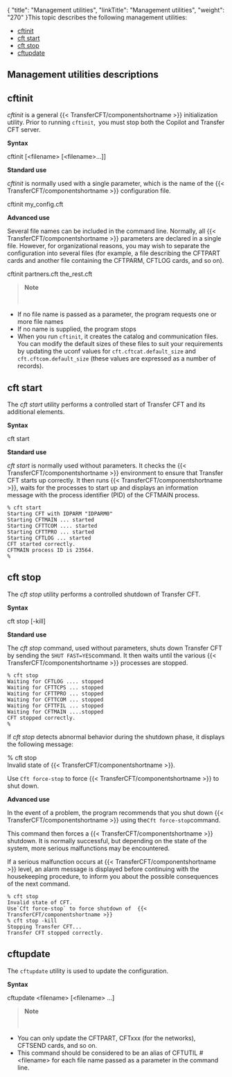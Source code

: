 {
    "title": "Management  utilities",
    "linkTitle": "Management utilities",
    "weight": "270"
}This topic describes the following management utilities:

-   [cftinit](#cftinit)
-   [cft start](#cftstart)
-   [cft stop](#cftstop)
-   [cftupdate](#cftupdate)

## Management utilities descriptions

<span id="cftinit"></span>

## cftinit

*cftinit* is a general  {{< TransferCFT/componentshortname  >}}
initialization utility. Prior to running `cftinit`,` `you must stop both the Copilot and Transfer CFT server.

**Syntax**

cftinit \[&lt;filename> \[&lt;filename>...\]\]

**Standard use**

*cftinit* is normally used with a single
parameter, which is the name of the  {{< TransferCFT/componentshortname  >}} configuration file.

cftinit my\_config.cft

**Advanced use**

Several file names can be included in the command line. Normally, all
  {{< TransferCFT/componentshortname  >}} parameters are declared in a single file. However, for organizational
reasons, you may wish to separate the configuration into several files
(for example, a file describing the CFTPART cards and another file containing
the CFTPARM, CFTLOG cards, and so on).

cftinit partners.cft the\_rest.cft

> **Note**
>
>  

-   If no file name
    is passed as a parameter, the program requests one or more file names
-   If no name is supplied,
    the program stops
-   When you run `cftinit`, it creates the catalog and communication files. You can modify the default sizes of these files to suit your requirements by updating the uconf values for `cft.cftcat.default_size` and `cft.cftcom.default_size` (these values are expressed as a number of records).

<span id="cftstart"></span>

## cft start

The *cft start* utility performs a controlled start of Transfer
CFT and its additional elements.

**Syntax**

cft start

**Standard use**

*cft start* is normally used without
parameters. It checks the  {{< TransferCFT/componentshortname  >}} environment to ensure that Transfer
CFT starts up correctly. It then runs  {{< TransferCFT/componentshortname  >}}, waits for the processes
to start up and displays an information message with the process identifier
(PID) of the CFTMAIN process.

```
% cft start
Starting CFT with IDPARM "IDPARM0"
Starting CFTMAIN ... started
Starting CFTTCOM .... started
Starting CFTTPRO ... started
Starting CFTLOG ... started
CFT started correctly.
CFTMAIN process ID is 23564.
%
```
<span id="cftstop"></span>

## cft stop

The *cft stop* utility performs a controlled shutdown of Transfer
CFT.

**Syntax**

cft stop \[-kill\]

**Standard use**

The *cft stop* command, used without parameters, shuts down Transfer
CFT by sending the  `SHUT FAST=YES`command. It then waits until the
various  {{< TransferCFT/componentshortname  >}} processes are stopped.

```
% cft stop
Waiting for CFTLOG .... stopped
Waiting for CFTTCPS ... stopped
Waiting for CFTTPRO ... stopped
Waiting for CFTTCOM ... stopped
Waiting for CFTTFIL ... stopped
Waiting for CFTMAIN ....stopped
CFT stopped correctly.
%
```

If *cft stop* detects abnormal behavior during the shutdown phase,
it displays the following message:

% cft stop  
Invalid state of  {{< TransferCFT/componentshortname  >}}.

Use `Cft force-stop` to force  {{< TransferCFT/componentshortname  >}} to shut down.

**Advanced use**

In the event of a problem, the program recommends that you shut down
  {{< TransferCFT/componentshortname  >}} using the`Cft force-stop`command.

This command then forces a  {{< TransferCFT/componentshortname  >}} shutdown. It is normally successful,
but depending on the state of the system, more serious malfunctions may
be encountered.

If a serious malfunction occurs at  {{< TransferCFT/componentshortname  >}} level, an alarm message
is displayed before continuing with the housekeeping procedure, to inform
you about the possible consequences of the next command.

```
% cft stop
Invalid state of CFT.
Use`Cft force-stop` to force shutdown of  {{< TransferCFT/componentshortname >}}
% cft stop -kill
Stopping Transfer CFT...
Transfer CFT stopped correctly.
```
<span id="cftupdate"></span>

## cftupdate

The `cftupdate` utility is used to update the configuration.

**Syntax**

cftupdate &lt;filename> \[&lt;filename> ...\]

> **Note**
>
>  

-   You can only update
    the CFTPART, CFTxxx (for the networks), CFTSEND cards, and so on.
-   This command should
    be considered to be an alias of CFTUTIL #&lt;filename> for each file
    name passed as a parameter in the command line.
